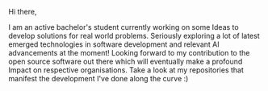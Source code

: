 Hi there,

   I am an active bachelor's student currently working on some Ideas to develop solutions for real world problems.
   Seriously exploring a lot of latest emerged technologies in software development and relevant AI advancements at the moment!
   Looking forward to my contribution to the open source software out there which will eventually make a profound Impact on respective organisations. 
   Take a look at my repositories that manifest the development I've done along the curve :)
